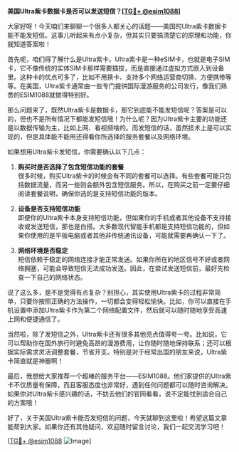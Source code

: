 **美国Ultra紫卡数据卡是否可以发送短信？[[TG💪+ @esim1088](https://t.me/s/esim1088)]**

大家好呀！今天咱们来聊聊一个很多人都关心的话题——美国的Ultra紫卡数据卡能不能发短信。这事儿听起来有点小复杂，但其实只要搞清楚它的原理和功能，你就知道答案啦！

首先呢，咱们得了解什么是Ultra紫卡。Ultra紫卡是一种eSIM卡，也就是电子SIM卡，它不像传统的实体SIM卡那样需要插拔，而是直接通过虚拟方式嵌入到设备里。这种卡的优点可多了，比如不用换卡、支持多个网络运营商切换、方便携带等等。在美国，Ultra紫卡通常由一些专门提供国际漫游服务的公司发行，像我们熟悉的ESIM1088就做得特别好。

那么问题来了，既然Ultra紫卡是数据卡，那它到底能不能发短信呢？答案是可以的，但也不是所有情况下都能发短信哦！为什么呢？因为Ultra紫卡主要的功能还是以数据传输为主，比如上网、看视频啥的。而发短信的话，虽然技术上是可以实现的，但是具体能不能用还得看你所选择的服务套餐以及网络环境。

如果想用Ultra紫卡发短信，你需要确认以下几点：

1. **购买时是否选择了包含短信功能的套餐**  
   很多时候，购买Ultra紫卡的时候会有不同的套餐可以选择。有些套餐可能只包括数据流量，而另一些则会额外包含短信服务。所以，在购买之前一定要仔细阅读套餐说明，确保你选的是支持短信功能的版本。

2. **设备是否支持短信功能**  
   即便你的Ultra紫卡本身支持短信功能，但如果你的手机或者其他设备不支持接收或发送短信，那也是白搭。大多数现代智能手机都是支持短信功能的，但如果你使用的是平板电脑或者其他非传统通讯设备，可能就需要再确认一下了。

3. **网络环境是否稳定**  
   短信依赖于稳定的网络连接才能正常发送。如果你所在的地区信号不好或者网络拥塞，可能会导致短信无法成功发送。因此，在尝试发送短信前，最好先检查一下自己的网络状态。

说了这么多，是不是觉得有点复杂？别担心，其实使用Ultra紫卡的过程非常简单，只要你按照正确的方法操作，一切都会变得轻松愉快。比如，你可以直接在手机设置中添加Ultra紫卡作为第二个网络配置文件，然后就可以随时随地享受高速上网和便捷通信了。

当然啦，除了发短信之外，Ultra紫卡还有很多其他亮点值得夸一夸。比如说，它可以帮助你在国外旅行时避免高昂的漫游费用，让你随时随地保持联系；还可以根据实际需求灵活调整套餐，节省开支。特别是对于经常出国的朋友来说，Ultra紫卡简直就是神器啊！

最后，我想给大家推荐一个超棒的服务平台——ESIM1088。他们家提供的Ultra紫卡不仅质量有保障，而且客服态度也非常好，遇到任何问题都可以随时咨询解决。如果你对Ultra紫卡感兴趣的话，不妨去他们的官网看看，说不定能找到适合自己的方案哦！

好了，关于美国Ultra紫卡能否发短信的问题，今天就聊到这里啦！希望这篇文章能帮到大家。如果你还有其他疑问，欢迎随时留言讨论，我们一起交流学习吧！

[[TG💪+ @esim1088](https://t.me/s/esim1088) ![Image](https://i.postimg.cc/4NQfJmqS/Snipaste-2025-05-13-00-14-12.png)]